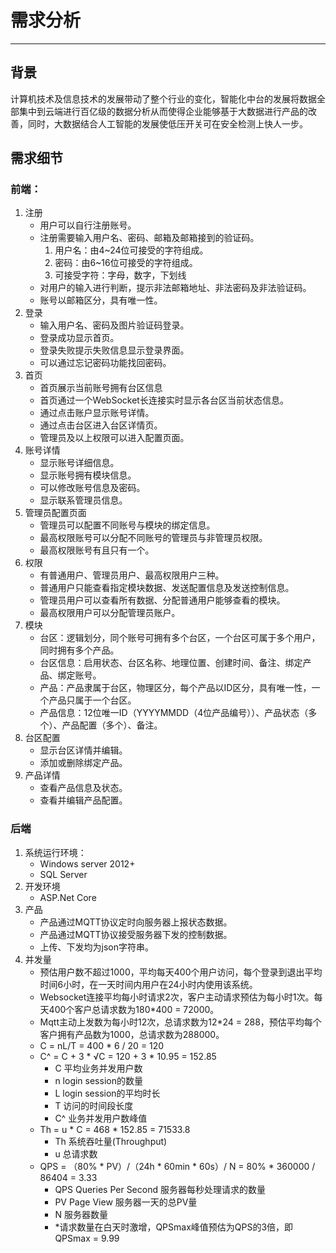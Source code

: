 # 需求分析
---
## 背景
计算机技术及信息技术的发展带动了整个行业的变化，智能化中台的发展将数据全部集中到云端进行百亿级的数据分析从而使得企业能够基于大数据进行产品的改善，同时，大数据结合人工智能的发展使低压开关可在安全检测上快人一步。
## 需求细节
### 前端：
1. 注册
    * 用户可以自行注册账号。
    * 注册需要输入用户名、密码、邮箱及邮箱接到的验证码。
        1. 用户名：由4~24位可接受的字符组成。
        1. 密码：由6~16位可接受的字符组成。
        1. 可接受字符：字母，数字，下划线
    * 对用户的输入进行判断，提示非法邮箱地址、非法密码及非法验证码。
    * 账号以邮箱区分，具有唯一性。
1. 登录
    * 输入用户名、密码及图片验证码登录。
    * 登录成功显示首页。
    * 登录失败提示失败信息显示登录界面。
    * 可以通过忘记密码功能找回密码。
1. 首页
    * 首页展示当前账号拥有台区信息
    * 首页通过一个WebSocket长连接实时显示各台区当前状态信息。
    * 通过点击账户显示账号详情。
    * 通过点击台区进入台区详情页。
    * 管理员及以上权限可以进入配置页面。
1. 账号详情
    * 显示账号详细信息。
    * 显示账号拥有模块信息。
    * 可以修改账号信息及密码。
    * 显示联系管理员信息。
1. 管理员配置页面
    * 管理员可以配置不同账号与模块的绑定信息。
    * 最高权限账号可以分配不同账号的管理员与非管理员权限。
    * 最高权限账号有且只有一个。
1. 权限
    * 有普通用户、管理员用户、最高权限用户三种。
    * 普通用户只能查看指定模块数据、发送配置信息及发送控制信息。
    * 管理员用户可以查看所有数据、分配普通用户能够查看的模块。
    * 最高权限用户可以分配管理员账户。
1. 模块
    * 台区：逻辑划分，同个账号可拥有多个台区，一个台区可属于多个用户，同时拥有多个产品。
    * 台区信息：启用状态、台区名称、地理位置、创建时间、备注、绑定产品、绑定账号。
    * 产品：产品隶属于台区，物理区分，每个产品以ID区分，具有唯一性，一个产品只属于一个台区。
    * 产品信息：12位唯一ID（YYYYMMDD（4位产品编号））、产品状态（多个）、产品配置（多个）、备注。
1. 台区配置
    * 显示台区详情并编辑。
    * 添加或删除绑定产品。
1. 产品详情
    * 查看产品信息及状态。
    * 查看并编辑产品配置。
### 后端
1. 系统运行环境：
    * Windows server 2012+
    * SQL Server
1. 开发环境
    * ASP.Net Core
1. 产品
    * 产品通过MQTT协议定时向服务器上报状态数据。
    * 产品通过MQTT协议接受服务器下发的控制数据。
    * 上传、下发均为json字符串。
1. 并发量
    * 预估用户数不超过1000，平均每天400个用户访问，每个登录到退出平均时间6小时，在一天时间内用户在24小时内使用该系统。
    * Websocket连接平均每小时请求2次，客户主动请求预估为每小时1次。每天400个客户总请求数为180*400 = 72000。
    * Mqtt主动上发数为每小时12次，总请求数为12*24 = 288，预估平均每个客户拥有产品数为1000，总请求数为288000。
    * C = nL/T = 400 * 6 / 20 = 120
    * C^ = C + 3 * √C = 120 + 3 * 10.95 = 152.85
        * C 平均业务并发用户数
        * n login session的数量
        * L login session的平均时长
        * T 访问的时间段长度
        * C^ 业务并发用户数峰值
    * Th = u * C = 468 * 152.85 = 71533.8
        * Th 系统吞吐量(Throughput)
        * u 总请求数
    * QPS = （80% * PV）/（24h * 60min * 60s）/ N = 80% * 360000 / 86404 = 3.33
        * QPS Queries Per Second 服务器每秒处理请求的数量
        * PV Page View 服务器一天的总PV量
        * N 服务器数量
        * *请求数量在白天时激增，QPSmax峰值预估为QPS的3倍，即QPSmax = 9.99